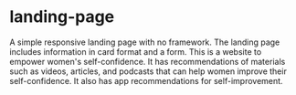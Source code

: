 # landing-page
A simple responsive landing page with no framework. The landing page includes information in card format and a form.
This is a website to empower women's self-confidence. It has recommendations of materials such as videos, articles, and podcasts that can help women improve their self-confidence. It also has app recommendations for self-improvement.
